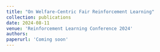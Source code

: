```yaml
---
title: "On Welfare-Centric Fair Reinforcement Learning"
collection: publications
date: 2024-08-11
venue: 'Reinforcement Learning Conference 2024'
authors: 
paperurl: 'Coming soon'
---
```

